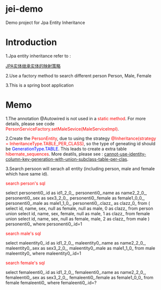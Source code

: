 # jei-demo
Demo project for Jpa Entity Inheritance

# Introduction
1.Jpa entity inheritance refer to :

[JPA实体继承实体的映射策略](http://blog.csdn.net/mhmyqn/article/details/37996673)

2.Use a factory method to search different person
Person, Male, Female

3.This is a spring boot application

# Memo
1.The annotation @Autowired is not used in a <font color="red">static method</font>. For more details, please see code <font color="red">PersonServiceFactory.setMaleSevice(MaleServiceImpl)</font>.

2.Create the <font color="red">PersonEntity</font>, due to using the strategy <font color="red">@Inheritance(strategy = InheritanceType.TABLE_PER_CLASS)</font>, so the type of geneating id should be <font color="blue">GenerationType.TABLE</font>. This leads to create a extra table <font color="red">hibernate_sequences</font>. More deatils, please see :
[cannot-use-identity-column-key-generation-with-union-subclass-table-per-clas](https://stackoverflow.com/questions/916169/cannot-use-identity-column-key-generation-with-union-subclass-table-per-clas).

3.Search persoon will serach all entity (including person, male and female which have same id).

<font color="red">search person's sql</font>

select personenti0_.id as id1_2_0_, personenti0_.name as name2_2_0_, personenti0_.sex as sex3_2_0_, personenti0_.female as female1_0_0_, personenti0_.male as male1_1_0_, personenti0_.clazz_ as clazz_0_ from ( select id, name, sex, null as female, null as male, 0 as clazz_ from person union select id, name, sex, female, null as male, 1 as clazz_ from female union select id, name, sex, null as female, male, 2 as clazz_ from male ) personenti0_ where personenti0_.id=1

<font color="red">search male's sql</font>


select maleentity0_.id as id1_2_0_, maleentity0_.name as name2_2_0_, maleentity0_.sex as sex3_2_0_, maleentity0_.male as male1_1_0_ from male maleentity0_ where maleentity0_.id=1

<font color="red">search female's sql</font>

select femaleenti0_.id as id1_2_0_, femaleenti0_.name as name2_2_0_, femaleenti0_.sex as sex3_2_0_, femaleenti0_.female as female1_0_0_ from female femaleenti0_ where femaleenti0_.id=?


